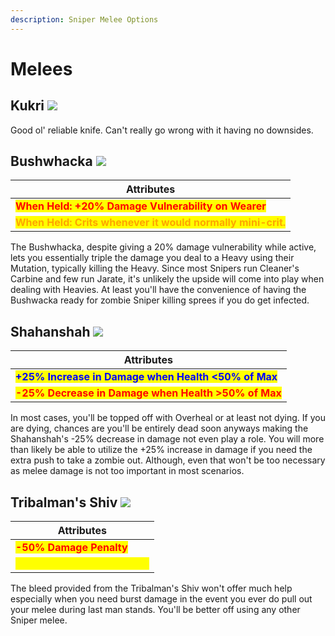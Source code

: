```yaml
---
description: Sniper Melee Options
---
```


# Melees

## Kukri   ![](../../../.gitbook/assets/100px-Item\_icon\_Kukri.png)

Good ol' reliable knife. Can't really go wrong with it having no downsides.

## Bushwhacka   ![](../../../.gitbook/assets/100px-Item\_icon\_Bushwacka.png)

| Attributes                                                                                    |
| --------------------------------------------------------------------------------------------- |
| <mark style="color:red;">**When Held: +20% Damage Vulnerability on Wearer**</mark>            |
| <mark style="color:orange;">**When Held: Crits whenever it would normally mini-crit.**</mark> |

The Bushwhacka, despite giving a 20% damage vulnerability while active, lets you essentially triple the damage you deal to a Heavy using their Mutation, typically killing the Heavy. Since most Snipers run Cleaner's Carbine and few run Jarate, it's unlikely the upside will come into play when dealing with Heavies. At least you'll have the convenience of having the Bushwacka ready for zombie Sniper killing sprees if you do get infected.

## Shahanshah   ![](../../../.gitbook/assets/100px-Item\_icon\_Shahanshah.png)

| Attributes                                                                           |
| ------------------------------------------------------------------------------------ |
| <mark style="color:blue;">**+25% Increase in Damage when Health <50% of Max**</mark> |
| <mark style="color:red;">**-25% Decrease in Damage when Health >50% of Max**</mark>  |

In most cases, you'll be topped off with Overheal or at least not dying. If you are dying, chances are you'll be entirely dead soon anyways making the Shahanshah's -25% decrease in damage not even play a role. You will more than likely be able to utilize the +25% increase in damage if you need the extra push to take a zombie out. Although, even that won't be too necessary as melee damage is not too important in most scenarios.



## Tribalman's Shiv   ![](../../../.gitbook/assets/100px-Item\_icon\_Tribalman's\_Shiv.png)

| Attributes                                                         |
| ------------------------------------------------------------------ |
| <mark style="color:red;">**-50% Damage Penalty**</mark>            |
| <mark style="color:yellow;">**On Hit: Bleed for 6 seconds**</mark> |

The bleed provided from the Tribalman's Shiv won't offer much help especially when you need burst damage in the event you ever do pull out your melee during last man stands. You'll be better off using any other Sniper melee.

